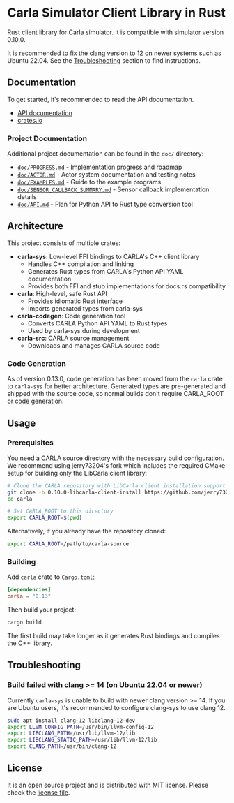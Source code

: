 # Carla Simulator Client Library in Rust

Rust client library for Carla simulator. It is compatible with
simulator version 0.10.0.

It is recommended to fix the clang version to 12 on newer systems such
as Ubuntu 22.04. See the [Troubleshooting](#troubleshooting) section
to find instructions.

## Documentation

To get started, it's recommended to read the API documentation.

- [API documentation](https://docs.rs/carla)
- [crates.io](https://crates.io/crates/carla)

### Project Documentation

Additional project documentation can be found in the `doc/` directory:

- [`doc/PROGRESS.md`](doc/PROGRESS.md) - Implementation progress and roadmap
- [`doc/ACTOR.md`](doc/ACTOR.md) - Actor system documentation and testing notes
- [`doc/EXAMPLES.md`](doc/EXAMPLES.md) - Guide to the example programs
- [`doc/SENSOR_CALLBACK_SUMMARY.md`](doc/SENSOR_CALLBACK_SUMMARY.md) - Sensor callback implementation details
- [`doc/API.md`](doc/API.md) - Plan for Python API to Rust type conversion tool


## Architecture

This project consists of multiple crates:

- **carla-sys**: Low-level FFI bindings to CARLA's C++ client library
  - Handles C++ compilation and linking
  - Generates Rust types from CARLA's Python API YAML documentation
  - Provides both FFI and stub implementations for docs.rs compatibility
- **carla**: High-level, safe Rust API
  - Provides idiomatic Rust interface
  - Imports generated types from carla-sys
- **carla-codegen**: Code generation tool
  - Converts CARLA Python API YAML to Rust types
  - Used by carla-sys during development
- **carla-src**: CARLA source management
  - Downloads and manages CARLA source code

### Code Generation

As of version 0.13.0, code generation has been moved from the `carla` crate to `carla-sys` for better architecture. Generated types are pre-generated and shipped with the source code, so normal builds don't require CARLA_ROOT or code generation.

## Usage

### Prerequisites

You need a CARLA source directory with the necessary build configuration. We recommend using jerry73204's fork which includes the required CMake setup for building only the LibCarla client library:

```bash
# Clone the CARLA repository with LibCarla client installation support
git clone -b 0.10.0-libcarla-client-install https://github.com/jerry73204/carla.git
cd carla

# Set CARLA_ROOT to this directory
export CARLA_ROOT=$(pwd)
```

Alternatively, if you already have the repository cloned:

```bash
export CARLA_ROOT=/path/to/carla-source
```

### Building

Add `carla` crate to `Cargo.toml`:

```toml
[dependencies]
carla = "0.13"
```

Then build your project:

```bash
cargo build
```

The first build may take longer as it generates Rust bindings and compiles the C++ library.


## Troubleshooting

### Build failed with clang >= 14 (on Ubuntu 22.04 or newer)

Currently `carla-sys` is unable to build with newer clang version >= 14.
If you are Ubuntu users, it's recommended to configure
clang-sys to use clang 12.

```sh
sudo apt install clang-12 libclang-12-dev
export LLVM_CONFIG_PATH=/usr/bin/llvm-config-12
export LIBCLANG_PATH=/usr/lib/llvm-12/lib
export LIBCLANG_STATIC_PATH=/usr/lib/llvm-12/lib
export CLANG_PATH=/usr/bin/clang-12
```

## License

It is an open source project and is distributed with MIT
license. Please check the [license file](LICENSE.txt).
